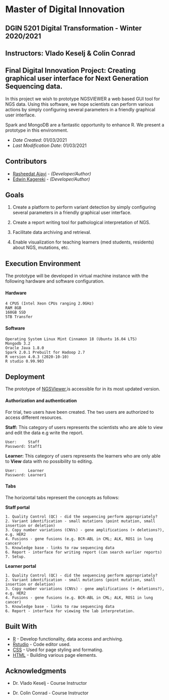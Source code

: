<!--- The following README.md sample file was adapted from https://gist.github.com/PurpleBooth/109311bb0361f32d87a2#file-readme-template-md by Gabriella Mosquera for academic use ---> 
<!--- You may delete any comments in this sample README.md file. If needing to use as a .txt file then simply delete all comments, edit as needed, and save as a README.txt file --->

# Master of Digital Innovation
## DGIN 5201 Digital Transformation - Winter 2020/2021
## Instructors: Vlado Keselj & Colin Conrad
## Final Digital Innovation Project: Creating graphical user interface for Next Generation Sequencing data.

In this project we wish to prototype NGSVIEWER a web based GUI tool for NGS data. Using this software, we hope scientists  can perform various actions by simply configuring several parameters in a friendly graphical user interface. 

Spark and MongoDB are a fantastic opportunity to enhance R. We present a prototype in this environment.

* *Date Created*: 01/03/2021
* *Last Modification Date*: 01/03/2021

## Contributors

* [Rasheedat Ajayi](Rasheedat.Ajayi@dal.ca) - *(Developer/Author)*
* [Edwin Kagereki](Kagereki@dal.ca) - *(Developer/Author)*


<!---* [Edwin M. Kagereki](Kagereki@dal.ca) - *(Role)*
* [Name](email@dal.ca) - *(Role)*
* [Name](email@dal.ca) - *(Role)*
* [Name](email@dal.ca) - *(Role)*
* [Name](email@dal.ca) - *(Role)*--->



## Goals

1) Create a platform to perform  variant detection by simply configuring several parameters in a friendly graphical user interface.

2) Create a report writing tool for pathological interpretation of NGS.

3) Facilitate  data archiving and retrieval.

3) Enable visualization for teaching learners (med students, residents) about NGS, mutations, etc.


## Execution Environment

The prototype will be developed in virtual machine instance with the following hardware and software configuration.

#### Hardware


```
4 CPUS (Intel Xeon CPUs ranging 2.0GHz)
RAM 8GB
160GB SSD
5TB Transfer

```

#### Software

```
Operating System Linux Mint Cinnamon 18 (Ubuntu 16.04 LTS)
Mongodb 3.2
Oracle Java 1.8.0
Spark 2.0.1 Prebuilt for Hadoop 2.7
R version 4.0.3 (2020-10-10)
R studio 0.99.903

```


## Deployment

The prototype  of  [NGSVIewer](https://ngsviewer.shinyapps.io/NGSViewer/),is accessible for in its most updated version.

#### Authorization and authentication

For trial, two users have been created. The two users are authorized to access different resources.

**Staff:** This category of users represents the scientists who are able to view and edit the data e.g write the report. 
```
User:     Staff
Password: Staff1

```

**Learner:** This category of users represents the learners who are only able to **View** data with no possibility to editing.

```
User:     Learner
Password: Learner1

```
#### Tabs

The horizontal tabs represent the concepts as follows: 


**Staff portal**

```
1. Quality Control (QC) - did the sequencing perform appropriately?
2. Variant identification - small mutations (point mutation, small insertion or deletion)
3. Copy number variations (CNVs) - gene amplifications (+ deletions?), e.g. HER2
4. Fusions - gene fusions (e.g. BCR-ABL in CML; ALK, ROS1 in lung cancer)
5. Knowledge base - links to raw sequencing data
6. Report - interface for writing report (can search earlier reports)
7. Setup.

```

**Learner portal**

```
1. Quality Control (QC) - did the sequencing perform appropriately?
2. Variant identification - small mutations (point mutation, small insertion or deletion)
3. Copy number variations (CNVs) - gene amplifications (+ deletions?), e.g. HER2
4. Fusions - gene fusions (e.g. BCR-ABL in CML; ALK, ROS1 in lung cancer)
5. Knowledge base - links to raw sequencing data
6. Report - interface for viewing the lab interpretation.
```



## Built With

<!--- Provide a list of the frameworks used to build this application, your list should include the name of the framework used, the url where the framework is available for download and what the framework was used for, see the example below --->

* [R](https://www.r-project.org) - Develop functionality, data access and archiving.
* [Rstudio](https://rstudio.com) - Code editor used.
* [CSS](https://developer.mozilla.org/en-US/docs/Web/CSS) - Used for page styling and formating.
* [HTML](https://html.com) - Building various page elements.




## Acknowledgments

* Dr. Vlado Keselj - Course Instructor

* Dr. Colin Conrad - Course Instructor 
